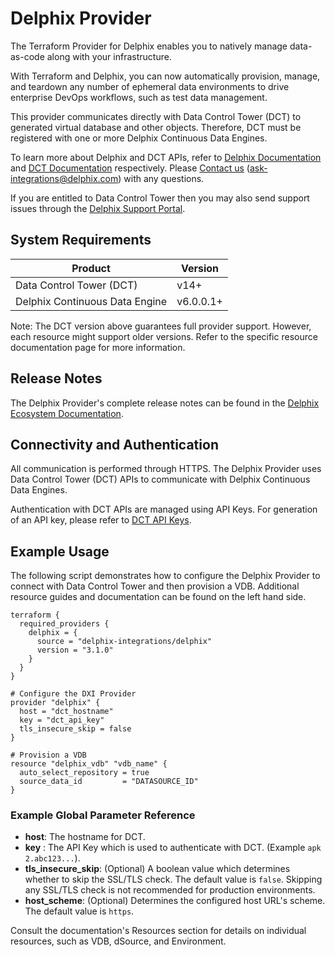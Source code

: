 # <provider> Delphix Provider

The Terraform Provider for Delphix enables you to natively manage data-as-code along with your infrastructure.

With Terraform and Delphix, you can now automatically provision, manage, and teardown any number of ephemeral data environments to drive enterprise DevOps workflows, such as test data management.

This provider communicates directly with Data Control Tower (DCT) to generated virtual database and other objects. Therefore, DCT must be registered with one or more Delphix Continuous Data Engines.

To learn more about Delphix and DCT APIs, refer to [Delphix Documentation](https://documentation.delphix.com/docs/) and [DCT Documentation](https://dct.delphix.com/docs/latest/) respectively. Please [Contact us](ask-integrations@delphix.com) (ask-integrations@delphix.com) with any questions. 

If you are entitled to Data Control Tower then you may also send support issues through the [Delphix Support Portal](https://support.delphix.com/).

## System Requirements

| Product                        | Version  |
|--------------------------------|----------|
| Data Control Tower (DCT)       | v14+ |
| Delphix Continuous Data Engine | v6.0.0.1+ |

Note: The DCT version above guarantees full provider support. However, each  resource might support older versions. Refer to the specific resource documentation page for more information.

## Release Notes

The Delphix Provider's complete release notes can be found in the [Delphix Ecosystem Documentation](https://ecosystem.delphix.com/docs/main/release-notes-terraform).

## Connectivity and Authentication

All communication is performed through HTTPS. The Delphix Provider uses Data Control Tower (DCT) APIs to communicate with Delphix Continuous Data Engines. 

Authentication with DCT APIs are managed using API Keys. For generation of an API key, please refer to [DCT API Keys](https://dct.delphix.com/docs/latest/api-keys).

## Example Usage

The following script demonstrates how to configure the Delphix Provider to connect with Data Control Tower and then provision a VDB. Additional resource guides and documentation can be found on the left hand side. 

```hcl
terraform {
  required_providers {
    delphix = {
      source = "delphix-integrations/delphix"
      version = "3.1.0"
    }
  }
}

# Configure the DXI Provider
provider "delphix" {
  host = "dct_hostname"
  key = "dct_api_key"
  tls_insecure_skip = false
}

# Provision a VDB
resource "delphix_vdb" "vdb_name" {
  auto_select_repository = true
  source_data_id         = "DATASOURCE_ID"
}
```

### Example Global Parameter Reference

* __host__: The hostname for DCT.
* __key__ : The API Key which is used to authenticate with DCT. (Example `apk 2.abc123...`).
* __tls_insecure_skip__: (Optional) A boolean value which determines whether to skip the SSL/TLS check. The default value is `false`. Skipping any SSL/TLS check is not recommended for production environments. 
* __host_scheme__: (Optional) Determines the configured host URL's scheme. The default value is `https`.

Consult the documentation's Resources section for details on individual resources, such as VDB, dSource, and Environment.
